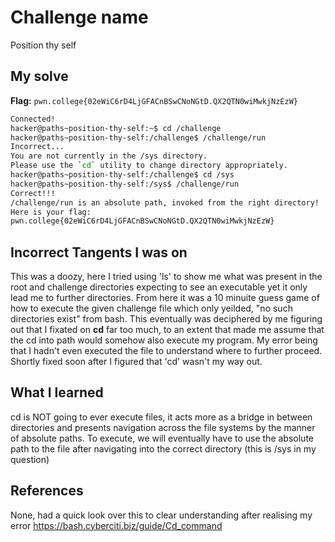 # Challenge name
Position thy self

## My solve
**Flag:** `pwn.college{02eWiC6rD4LjGFACnBSwCNoNGtD.QX2QTN0wiMwkjNzEzW}`

```bash
Connected!
hacker@paths~position-thy-self:~$ cd /challenge
hacker@paths~position-thy-self:/challenge$ /challenge/run
Incorrect...
You are not currently in the /sys directory.
Please use the `cd` utility to change directory appropriately.
hacker@paths~position-thy-self:/challenge$ cd /sys
hacker@paths~position-thy-self:/sys$ /challenge/run
Correct!!!
/challenge/run is an absolute path, invoked from the right directory!
Here is your flag:
pwn.college{02eWiC6rD4LjGFACnBSwCNoNGtD.QX2QTN0wiMwkjNzEzW}
```

## Incorrect Tangents I was on
This was a doozy, here I tried using 'ls' to show me what was present in the root and challenge directories expecting to see an executable yet it only lead me to further directories. From here it was a 10 minuite guess game of how to execute the given challenge file which only yeilded, "no such directories exist" from bash. This eventually was deciphered by me figuring out that I fixated on **cd** far too much, to an extent that made me assume that the cd into path would somehow also execute my program. My error being that I hadn't even executed the file to understand where to further proceed. Shortly fixed soon after I figured that 'cd' wasn't my way out. 

## What I learned
cd is NOT going to ever execute files, it acts more as a bridge in between directories and presents navigation across the file systems by the manner of absolute paths. To execute, we will eventually have to use the absolute path to the file after navigating into the correct directory (this is /sys in my question)

## References
None, had a quick look over this to clear understanding after realising my error https://bash.cyberciti.biz/guide/Cd_command
